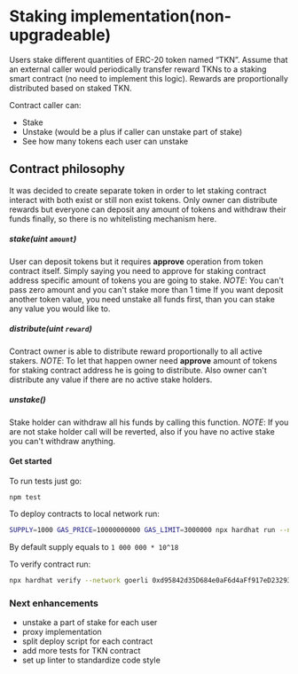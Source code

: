 # Staking implementation(non-upgradeable)

Users stake different quantities of ERC-20 token named “TKN”. Assume that an external caller would periodically transfer reward TKNs to a staking smart contract (no need to implement this logic). Rewards are proportionally distributed based on staked TKN.

Contract caller can:
- Stake
- Unstake (would be a plus if caller can unstake part of stake)
- See how many tokens each user can unstake

## Contract philosophy
It was decided to create separate token in order to let staking contract interact with both exist or still non exist tokens. Only owner can distribute rewards but everyone can deposit any amount of tokens and withdraw their funds finally, so there is no whitelisting mechanism here.

##### **stake**(uint `amount`)
User can deposit tokens but it requires **approve** operation from token contract itself. Simply saying you need to approve for staking contract address specific amount of tokens you are going to stake.
*NOTE*: You can't pass zero amount and you can't stake more than 1 time
If you want deposit another token value, you need unstake all funds first, than you can stake any value you would like to.

##### **distribute**(uint `reward`)
Contract owner is able to distribute reward proportionally to all active stakers.
*NOTE*: To let that happen owner need **approve** amount of tokens for staking contract address he is going to distribute. Also owner can't distribute any value if there are no active stake holders.

##### **unstake**()
Stake holder can withdraw all his funds by calling this function.
*NOTE*: If you are not stake holder call will be reverted, also if you have no active stake you can't withdraw anything.

#### Get started

To run tests just go:
```shell
npm test
```

To deploy contracts to local network run:
```sh
SUPPLY=1000 GAS_PRICE=10000000000 GAS_LIMIT=3000000 npx hardhat run --network goerli scripts/deploy.js
```
By default supply equals to `1 000 000 * 10^18`

To verify contract run:
```sh
npx hardhat verify --network goerli 0xd95842d35D684e0aF6d4aFf917eD232935CA507a "0x8F046CE5Af73628fF2E9528dD819B2c195928Cc9"
```

### Next enhancements
* unstake a part of stake for each user
* proxy implementation
* split deploy script for each contract
* add more tests for TKN contract
* set up linter to standardize code style